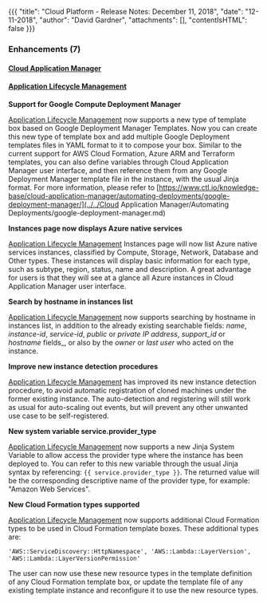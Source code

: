 {{{
"title": "Cloud Platform - Release Notes: December 11, 2018",
"date": "12-11-2018",
"author": "David Gardner",
"attachments": [],
"contentIsHTML": false
}}}

### Enhancements (7)

#### [Cloud Application Manager](https://www.ctl.io/cloud-application-manager/)

#### [Application Lifecycle Management](https://www.ctl.io/cloud-application-manager/application-lifecycle-management/)

**Support for Google Compute Deployment Manager**

[Application Lifecycle Management](https://www.ctl.io/cloud-application-manager/application-lifecycle-management/) now supports a new type of template box based on Google Deployment Manager Templates. Now you can create this new type of template box and add multiple Google Deployment templates files in YAML format to it to compose your box. Similar to the current support for AWS Cloud Formation, Azure ARM and Terraform templates, you can also define variables through Cloud Application Manager user interface, and then reference them from any Google Deployment Manager template file in the instance, with the usual Jinja format. For more information, please refer to [https://www.ctl.io/knowledge-base/cloud-application-manager/automating-deployments/google-deployment-manager/](../../Cloud Application Manager/Automating Deployments/google-deployment-manager.md)

**Instances page now displays Azure native services**

[Application Lifecycle Management](https://www.ctl.io/cloud-application-manager/application-lifecycle-management/) Instances page will now list Azure native services instances, classified by Compute, Storage, Network, Database and Other types. These instances will display basic information for each type, such as subtype, region, status, name and description. A great advantage for users is that they will see at a glance all Azure instances in Cloud Application Manager user interface.

**Search by hostname in instances list**

[Application Lifecycle Management](https://www.ctl.io/cloud-application-manager/application-lifecycle-management/) now supports searching by hostname in instances list, in addition to the already existing searchable fields: _name_, _instance-id_, _service-id_, _public_ or _private IP address_, _support_id_ or _hostname_ fields_, or also by the _owner_ or _last user_ who acted on the instance.

**Improve new instance detection procedures**

[Application Lifecycle Management](https://www.ctl.io/cloud-application-manager/application-lifecycle-management/) has improved its new instance detection procedure, to avoid automatic registration of cloned machines under the former existing instance. The auto-detection and registering will still work as usual for auto-scaling out events, but will prevent any other unwanted use case to be self-registered.

**New system variable service.provider_type**

[Application Lifecycle Management](https://www.ctl.io/cloud-application-manager/application-lifecycle-management/) now supports a new Jinja System Variable to allow access the provider type where the instance has been deployed to. You can refer to this new variable through the usual Jinja syntax by referencing: `{{ service.provider_type }}`. The returned value will be the corresponding descriptive name of the provider type, for example: "Amazon Web Services".

**New Cloud Formation types supported**

[Application Lifecycle Management](https://www.ctl.io/cloud-application-manager/application-lifecycle-management/) now supports additional Cloud Formation types to be used in Cloud Formation template boxes. These additional types are:

``'AWS::ServiceDiscovery::HttpNamespace', 'AWS::Lambda::LayerVersion', 'AWS::Lambda::LayerVersionPermission'``

The user can now use these new resource types in the template definition of any Cloud Formation template box, or update the template file of any existing template instance and reconfigure it to use the new resource types.
